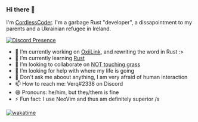 ### Hi there 👋
I'm [CordlessCoder](https://github.com/CordlessCoder). I'm a garbage Rust "developer", a dissapointment to my parents and a Ukrainian refugee in Ireland.

[![Discord Presence](https://lanyard.cnrad.dev/api/577885109894512659)](https://discord.com/users/577885109894512659)


- 🔭 I’m currently working on [OxiiLink](https://roman.vm.net.ua), and rewriting the word in Rust :>
- 🌱 I’m currently learning [Rust](https://rust-lang.org)
- 👯 I’m looking to collaborate on [NOT touching grass](https://roman.vm.net.ua)
- 🤔 I’m looking for help with where my life is going
- 💬 Don't ask me aboout anything, I am very afraid of human interaction
- 📫 How to reach me: Verq#2338 on Discord
- 😄 Pronouns: he/him, but they/them is fine
- ⚡ Fun fact: I use NeoVim and thus am definitely superior /s

[![wakatime](https://wakatime.com/badge/user/142fa03b-8422-4171-9266-2b6d37f60c35.svg)](https://wakatime.com/@142fa03b-8422-4171-9266-2b6d37f60c35)
